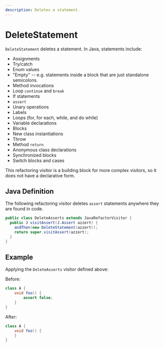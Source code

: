 ```yaml
---
description: Deletes a statement.
---
```


# DeleteStatement

`DeleteStatement` deletes a statement. In Java, statements include:

* Assignments
* Try/catch
* Enum values
* "Empty" -- e.g. statements inside a block that are just standalone semicolons.
* Method invocations
* Loop `continue` and `break`
* If statements
* `assert` 
* Unary operations
* Labels
* Loops \(for, for each, while, and do while\)
* Variable declarations
* Blocks
* New class instantiations
* Throw
* Method `return` 
* Anonymous class declarations
* Synchronized blocks
* Switch blocks and cases

This refactoring visitor is a building block for more complex visitors, so it does not have a declarative form.

## Java Definition
The following refactoring visitor deletes `assert` statements anywhere they are found in code.

```java
public class DeleteAsserts extends JavaRefactorVisitor {
  public J visitAssert(J.Assert azzert) {
    andThen(new DeleteStatement(azzert));
    return super.visitAssert(azzert);
  }
}
```

## Example

Applying the `DeleteAsserts` visitor defined above: 

Before:
```java
class A {
    void foo() {
        assert false;
    }
}
```

After:
```java
class A {
    void foo() {
    }
}
```